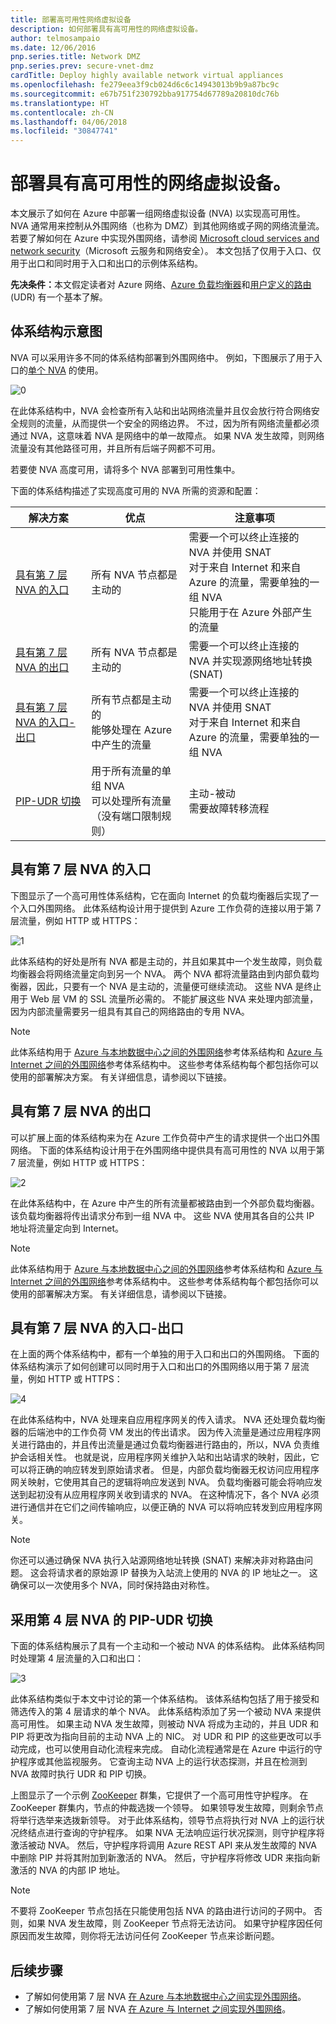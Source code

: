 ```yaml
---
title: 部署高可用性网络虚拟设备
description: 如何部署具有高可用性的网络虚拟设备。
author: telmosampaio
ms.date: 12/06/2016
pnp.series.title: Network DMZ
pnp.series.prev: secure-vnet-dmz
cardTitle: Deploy highly available network virtual appliances
ms.openlocfilehash: fe279eea3f9cb024d6c6c14943013b9b9a87bc9c
ms.sourcegitcommit: e67b751f230792bba917754d67789a20810dc76b
ms.translationtype: HT
ms.contentlocale: zh-CN
ms.lasthandoff: 04/06/2018
ms.locfileid: "30847741"
---
```

# <a name="deploy-highly-available-network-virtual-appliances"></a>部署具有高可用性的网络虚拟设备。

本文展示了如何在 Azure 中部署一组网络虚拟设备 (NVA) 以实现高可用性。 NVA 通常用来控制从外围网络（也称为 DMZ）到其他网络或子网的网络流量流。 若要了解如何在 Azure 中实现外围网络，请参阅 [Microsoft cloud services and network security][cloud-security]（Microsoft 云服务和网络安全）。 本文包括了仅用于入口、仅用于出口和同时用于入口和出口的示例体系结构。 

<strong>先决条件：</strong>本文假定读者对 Azure 网络、[Azure 负载均衡器][lb-overview]和[用户定义的路由][udr-overview] (UDR) 有一个基本了解。 


## <a name="architecture-diagrams"></a>体系结构示意图

NVA 可以采用许多不同的体系结构部署到外围网络中。 例如，下图展示了用于入口的[单个 NVA][nva-scenario] 的使用。 

![[0]][0]

在此体系结构中，NVA 会检查所有入站和出站网络流量并且仅会放行符合网络安全规则的流量，从而提供一个安全的网络边界。 不过，因为所有网络流量都必须通过 NVA，这意味着 NVA 是网络中的单一故障点。 如果 NVA 发生故障，则网络流量没有其他路径可用，并且所有后端子网都不可用。

若要使 NVA 高度可用，请将多个 NVA 部署到可用性集中。    

下面的体系结构描述了实现高度可用的 NVA 所需的资源和配置：

| 解决方案 | 优点 | 注意事项 |
| --- | --- | --- |
| [具有第 7 层 NVA 的入口][ingress-with-layer-7] |所有 NVA 节点都是主动的 |需要一个可以终止连接的 NVA 并使用 SNAT</br> 对于来自 Internet 和来自 Azure 的流量，需要单独的一组 NVA </br> 只能用于在 Azure 外部产生的流量 |
| [具有第 7 层 NVA 的出口][egress-with-layer-7] |所有 NVA 节点都是主动的 | 需要一个可以终止连接的 NVA 并实现源网络地址转换 (SNAT)
| [具有第 7 层 NVA 的入口-出口][ingress-egress-with-layer-7] |所有节点都是主动的<br/>能够处理在 Azure 中产生的流量 |需要一个可以终止连接的 NVA 并使用 SNAT<br/>对于来自 Internet 和来自 Azure 的流量，需要单独的一组 NVA |
| [PIP-UDR 切换][pip-udr-switch] |用于所有流量的单组 NVA<br/>可以处理所有流量（没有端口限制规则） |主动-被动<br/>需要故障转移流程 |

## <a name="ingress-with-layer-7-nvas"></a>具有第 7 层 NVA 的入口

下图显示了一个高可用性体系结构，它在面向 Internet 的负载均衡器后实现了一个入口外围网络。 此体系结构设计用于提供到 Azure 工作负荷的连接以用于第 7 层流量，例如 HTTP 或 HTTPS：

![[1]][1]

此体系结构的好处是所有 NVA 都是主动的，并且如果其中一个发生故障，则负载均衡器会将网络流量定向到另一个 NVA。 两个 NVA 都将流量路由到内部负载均衡器，因此，只要有一个 NVA 是主动的，流量便可继续流动。 这些 NVA 是终止用于 Web 层 VM 的 SSL 流量所必需的。 不能扩展这些 NVA 来处理内部流量，因为内部流量需要另一组具有其自己的网络路由的专用 NVA。

> [!NOTE]
> 此体系结构用于 [Azure 与本地数据中心之间的外围网络][dmz-on-prem]参考体系结构和 [Azure 与 Internet 之间的外围网络][dmz-internet]参考体系结构中。 这些参考体系结构每个都包括你可以使用的部署解决方案。 有关详细信息，请参阅以下链接。

## <a name="egress-with-layer-7-nvas"></a>具有第 7 层 NVA 的出口

可以扩展上面的体系结构来为在 Azure 工作负荷中产生的请求提供一个出口外围网络。 下面的体系结构设计用于在外围网络中提供具有高可用性的 NVA 以用于第 7 层流量，例如 HTTP 或 HTTPS：

![[2]][2]

在此体系结构中，在 Azure 中产生的所有流量都被路由到一个外部负载均衡器。 该负载均衡器将传出请求分布到一组 NVA 中。 这些 NVA 使用其各自的公共 IP 地址将流量定向到 Internet。

> [!NOTE]
> 此体系结构用于 [Azure 与本地数据中心之间的外围网络][dmz-on-prem]参考体系结构和 [Azure 与 Internet 之间的外围网络][dmz-internet]参考体系结构中。 这些参考体系结构每个都包括你可以使用的部署解决方案。 有关详细信息，请参阅以下链接。

## <a name="ingress-egress-with-layer-7-nvas"></a>具有第 7 层 NVA 的入口-出口

在上面的两个体系结构中，都有一个单独的用于入口和出口的外围网络。 下面的体系结构演示了如何创建可以同时用于入口和出口的外围网络以用于第 7 层流量，例如 HTTP 或 HTTPS： 

![[4]][4]

在此体系结构中，NVA 处理来自应用程序网关的传入请求。 NVA 还处理负载均衡器的后端池中的工作负荷 VM 发出的传出请求。 因为传入流量是通过应用程序网关进行路由的，并且传出流量是通过负载均衡器进行路由的，所以，NVA 负责维护会话相关性。 也就是说，应用程序网关维护入站和出站请求的映射，因此，它可以将正确的响应转发到原始请求者。 但是，内部负载均衡器无权访问应用程序网关映射，它使用其自己的逻辑将响应发送到 NVA。 负载均衡器可能会将响应发送到起初没有从应用程序网关收到请求的 NVA。 在这种情况下，各个 NVA 必须进行通信并在它们之间传输响应，以便正确的 NVA 可以将响应转发到应用程序网关。

> [!NOTE]
> 你还可以通过确保 NVA 执行入站源网络地址转换 (SNAT) 来解决非对称路由问题。 这会将请求者的原始源 IP 替换为入站流上使用的 NVA 的 IP 地址之一。 这确保可以一次使用多个 NVA，同时保持路由对称性。

## <a name="pip-udr-switch-with-layer-4-nvas"></a>采用第 4 层 NVA 的 PIP-UDR 切换

下面的体系结构展示了具有一个主动和一个被动 NVA 的体系结构。 此体系结构同时处理第 4 层流量的入口和出口： 

![[3]][3]

此体系结构类似于本文中讨论的第一个体系结构。 该体系结构包括了用于接受和筛选传入的第 4 层请求的单个 NVA。 此体系结构添加了另一个被动 NVA 来提供高可用性。 如果主动 NVA 发生故障，则被动 NVA 将成为主动的，并且 UDR 和 PIP 将更改为指向目前的主动 NVA 上的 NIC。 对 UDR 和 PIP 的这些更改可以手动完成，也可以使用自动化流程来完成。 自动化流程通常是在 Azure 中运行的守护程序或其他监视服务。 它查询主动 NVA 上的运行状态探测，并且在检测到 NVA 故障时执行 UDR 和 PIP 切换。 

上图显示了一个示例 [ZooKeeper][zookeeper] 群集，它提供了一个高可用性守护程序。 在 ZooKeeper 群集内，节点的仲裁选拨一个领导。 如果领导发生故障，则剩余节点将举行选举来选拨新领导。 对于此体系结构，领导节点将执行对 NVA 上的运行状况终结点进行查询的守护程序。 如果 NVA 无法响应运行状况探测，则守护程序将激活被动 NVA。 然后，守护程序将调用 Azure REST API 来从发生故障的 NVA 中删除 PIP 并将其附加到新激活的 NVA。 然后，守护程序将修改 UDR 来指向新激活的 NVA 的内部 IP 地址。

> [!NOTE]
> 不要将 ZooKeeper 节点包括在只能使用包括 NVA 的路由进行访问的子网中。 否则，如果 NVA 发生故障，则 ZooKeeper 节点将无法访问。 如果守护程序因任何原因而发生故障，则你将无法访问任何 ZooKeeper 节点来诊断问题。 

<!--### Solution Deployment-->

<!-- instructions for deploying this solution here --> 

## <a name="next-steps"></a>后续步骤
* 了解如何使用第 7 层 NVA [在 Azure 与本地数据中心之间实现外围网络][dmz-on-prem]。
* 了解如何使用第 7 层 NVA [在 Azure 与 Internet 之间实现外围网络][dmz-internet]。

<!-- links -->
[cloud-security]: /azure/best-practices-network-security
[dmz-on-prem]: ./secure-vnet-hybrid.md
[dmz-internet]: ./secure-vnet-dmz.md
[egress-with-layer-7]: #egress-with-layer-7-nvas
[ingress-with-layer-7]: #ingress-with-layer-7-nvas
[ingress-egress-with-layer-7]: #ingress-egress-with-layer-7-nvas
[lb-overview]: /azure/load-balancer/load-balancer-overview/
[nva-scenario]: /azure/virtual-network/virtual-network-scenario-udr-gw-nva/
[pip-udr-switch]: #pip-udr-switch-with-layer-4-nvas
[udr-overview]: /azure/virtual-network/virtual-networks-udr-overview/
[zookeeper]: https://zookeeper.apache.org/

<!-- images -->
[0]: ./images/nva-ha/single-nva.png "单 NVA 体系结构"
[1]: ./images/nva-ha/l7-ingress.png "第 7 层入口"
[2]: ./images/nva-ha/l7-ingress-egress.png "第 7 层出口"
[3]: ./images/nva-ha/active-passive.png "主动-被动群集"
[4]: ./images/nva-ha/l7-ingress-egress-ag.png
